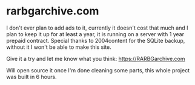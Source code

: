 # rarbgarchive.com

I don't ever plan to add ads to it, currently it doesn't cost that much and I plan to keep it up for at least a year, it is running on a server with 1 year prepaid contract.
Special thanks to 2004content for the SQLite backup, without it I won't be able to make this site.

Give it a try and let me know what you think: https://RARBGarchive.com

Will open source it once I'm done cleaning some parts, this whole project was built in 6 hours.
